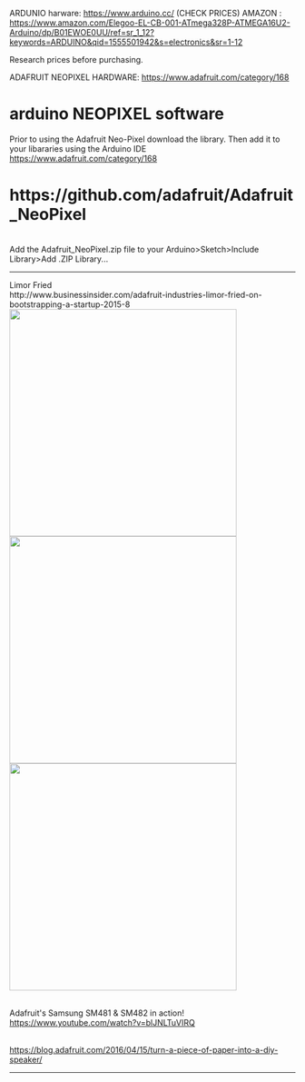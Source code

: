 ARDUNIO harware:  https://www.arduino.cc/ (CHECK PRICES)
AMAZON : https://www.amazon.com/Elegoo-EL-CB-001-ATmega328P-ATMEGA16U2-Arduino/dp/B01EWOE0UU/ref=sr_1_12?keywords=ARDUINO&qid=1555501942&s=electronics&sr=1-12

Research prices before purchasing.

ADAFRUIT NEOPIXEL HARDWARE:
https://www.adafruit.com/category/168

# arduino NEOPIXEL software
Prior to using the Adafruit Neo-Pixel download the library.  Then add it to your libararies using the Arduino IDE
https://www.adafruit.com/category/168

<h1>
https://github.com/adafruit/Adafruit_NeoPixel
</h1>
<br /> Add the Adafruit_NeoPixel.zip file  to your Arduino>Sketch>Include Library>Add .ZIP Library...
<hr />
Limor Fried
<br />http://www.businessinsider.com/adafruit-industries-limor-fried-on-bootstrapping-a-startup-2015-8
<br /> <img src ="https://github.com/tritechsc/arduino/blob/master/img/lady_ada_building.jpg" width = "400">
<img src ="https://github.com/tritechsc/arduino/blob/master/img/lady_ada_machine.jpg" width = "400">
<img src ="https://github.com/tritechsc/arduino/blob/master/img/lady_ada_neo.jpg" width = "400">

<br />Adafruit's Samsung SM481 & SM482 in action!
<br />https://www.youtube.com/watch?v=blJNLTuVIRQ

<br /> https://blog.adafruit.com/2016/04/15/turn-a-piece-of-paper-into-a-diy-speaker/
<hr />

